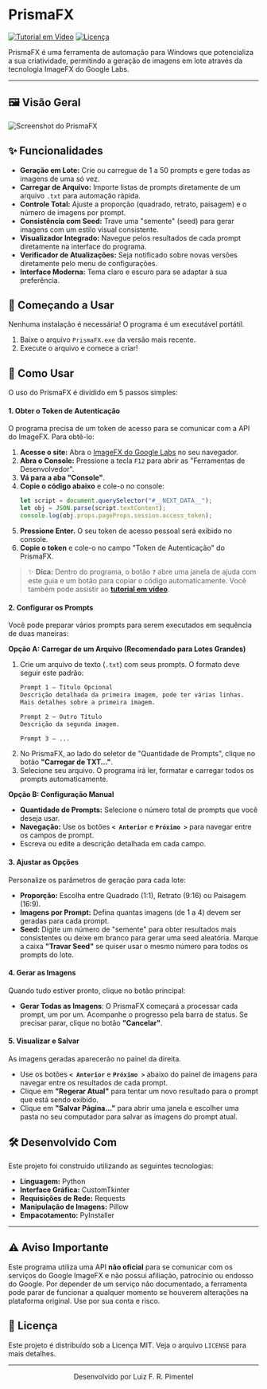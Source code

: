 # PrismaFX

[![Tutorial em Vídeo](https://img.shields.io/badge/Tutorial-YouTube-red)](https://www.youtube.com/watch?v=SEU_VIDEO_ID)
[![Licença](https://img.shields.io/badge/Licença-MIT-blue.svg)](https://github.com/KanekiZLF/PrismaFX---Gerador-ImageFX-em-Lote/blob/master/license.txt)

PrismaFX é uma ferramenta de automação para Windows que potencializa a sua criatividade, permitindo a geração de imagens em lote através da tecnologia ImageFX do Google Labs.

---

## 🖼️ Visão Geral

![Screenshot do PrismaFX](https://img001.prntscr.com/file/img001/Fwrib_UrRR-F3dgxd_QY0Q.png)

## ✨ Funcionalidades

- **Geração em Lote:** Crie ou carregue de 1 a 50 prompts e gere todas as imagens de uma só vez.
- **Carregar de Arquivo:** Importe listas de prompts diretamente de um arquivo `.txt` para automação rápida.
- **Controle Total:** Ajuste a proporção (quadrado, retrato, paisagem) e o número de imagens por prompt.
- **Consistência com Seed:** Trave uma "semente" (seed) para gerar imagens com um estilo visual consistente.
- **Visualizador Integrado:** Navegue pelos resultados de cada prompt diretamente na interface do programa.
- **Verificador de Atualizações:** Seja notificado sobre novas versões diretamente pelo menu de configurações.
- **Interface Moderna:** Tema claro e escuro para se adaptar à sua preferência.

## 🚀 Começando a Usar

Nenhuma instalação é necessária! O programa é um executável portátil.

1.  Baixe o arquivo `PrismaFX.exe` da versão mais recente.
2.  Execute o arquivo e comece a criar!

## 📖 Como Usar

O uso do PrismaFX é dividido em 5 passos simples:

#### 1. Obter o Token de Autenticação

O programa precisa de um token de acesso para se comunicar com a API do ImageFX. Para obtê-lo:

1.  **Acesse o site:** Abra o [ImageFX do Google Labs](https://labs.google/fx/pt/tools/image-fx) no seu navegador.
2.  **Abra o Console:** Pressione a tecla `F12` para abrir as "Ferramentas de Desenvolvedor".
3.  **Vá para a aba "Console"**.
4.  **Copie o código abaixo** e cole-o no console:
    ```javascript
    let script = document.querySelector("#__NEXT_DATA__");
    let obj = JSON.parse(script.textContent);
    console.log(obj.props.pageProps.session.access_token);
    ```
5.  **Pressione Enter.** O seu token de acesso pessoal será exibido no console.
6.  **Copie o token** e cole-o no campo "Token de Autenticação" do PrismaFX.

> ✨ **Dica:** Dentro do programa, o botão **`?`** abre uma janela de ajuda com este guia e um botão para copiar o código automaticamente. Você também pode assistir ao **[tutorial em vídeo](https://www.youtube.com/watch?v=SEU_VIDEO_ID)**.

#### 2. Configurar os Prompts

Você pode preparar vários prompts para serem executados em sequência de duas maneiras:

**Opção A: Carregar de um Arquivo (Recomendado para Lotes Grandes)**

1.  Crie um arquivo de texto (`.txt`) com seus prompts. O formato deve seguir este padrão:
    ```txt
    Prompt 1 – Título Opcional
    Descrição detalhada da primeira imagem, pode ter várias linhas.
    Mais detalhes sobre a primeira imagem.

    Prompt 2 – Outro Título
    Descrição da segunda imagem.

    Prompt 3 – ...
    ```
2.  No PrismaFX, ao lado do seletor de "Quantidade de Prompts", clique no botão **"Carregar de TXT..."**.
3.  Selecione seu arquivo. O programa irá ler, formatar e carregar todos os prompts automaticamente.

**Opção B: Configuração Manual**

- **Quantidade de Prompts:** Selecione o número total de prompts que você deseja usar.
- **Navegação:** Use os botões **`< Anterior`** e **`Próximo >`** para navegar entre os campos de prompt.
- Escreva ou edite a descrição detalhada em cada campo.

#### 3. Ajustar as Opções

Personalize os parâmetros de geração para cada lote:

- **Proporção:** Escolha entre Quadrado (1:1), Retrato (9:16) ou Paisagem (16:9).
- **Imagens por Prompt:** Defina quantas imagens (de 1 a 4) devem ser geradas para cada prompt.
- **Seed:** Digite um número de "semente" para obter resultados mais consistentes ou deixe em branco para gerar uma seed aleatória. Marque a caixa **"Travar Seed"** se quiser usar o mesmo número para todos os prompts do lote.

#### 4. Gerar as Imagens

Quando tudo estiver pronto, clique no botão principal:

- **Gerar Todas as Imagens**: O PrismaFX começará a processar cada prompt, um por um. Acompanhe o progresso pela barra de status. Se precisar parar, clique no botão **"Cancelar"**.

#### 5. Visualizar e Salvar

As imagens geradas aparecerão no painel da direita.

- Use os botões **`< Anterior`** e **`Próximo >`** abaixo do painel de imagens para navegar entre os resultados de cada prompt.
- Clique em **"Regerar Atual"** para tentar um novo resultado para o prompt que está sendo exibido.
- Clique em **"Salvar Página..."** para abrir uma janela e escolher uma pasta no seu computador para salvar as imagens do prompt atual.

## 🛠️ Desenvolvido Com

Este projeto foi construído utilizando as seguintes tecnologias:

* **Linguagem:** Python
* **Interface Gráfica:** CustomTkinter
* **Requisições de Rede:** Requests
* **Manipulação de Imagens:** Pillow
* **Empacotamento:** PyInstaller

---

## ⚠️ Aviso Importante

Este programa utiliza uma API **não oficial** para se comunicar com os serviços do Google ImageFX e não possui afiliação, patrocínio ou endosso do Google. Por depender de um serviço não documentado, a ferramenta pode parar de funcionar a qualquer momento se houverem alterações na plataforma original. Use por sua conta e risco.

## 📜 Licença

Este projeto é distribuído sob a Licença MIT. Veja o arquivo `LICENSE` para mais detalhes.

---

<p align="center">
  Desenvolvido por Luiz F. R. Pimentel
</p>
